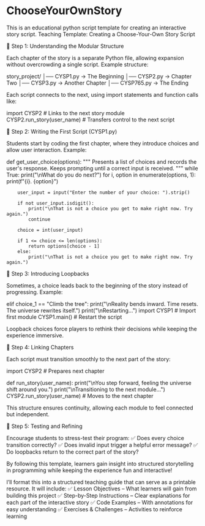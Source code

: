 # ChooseYourOwnStory
This is an educational python script template for creating an interactive story script.
Teaching Template: Creating a Choose-Your-Own Story Script

🔹 Step 1: Understanding the Modular Structure

Each chapter of the story is a separate Python file, allowing expansion without overcrowding a single script. Example structure:

story_project/
│── CYSP1.py  → The Beginning
│── CYSP2.py  → Chapter Two
│── CYSP3.py  → Another Chapter
│── CYSP765.py → The Ending

Each script connects to the next, using import statements and function calls like:

import CYSP2  # Links to the next story module
CYSP2.run_story(user_name)  # Transfers control to the next script

🔹 Step 2: Writing the First Script (CYSP1.py)

Students start by coding the first chapter, where they introduce choices and allow user interaction. Example:

def get_user_choice(options):
    """
    Presents a list of choices and records the user's response.
    Keeps prompting until a correct input is received.
    """
    while True:
        print("\nWhat do you do next?")
        for i, option in enumerate(options, 1):
            print(f"{i}. {option}")

        user_input = input("Enter the number of your choice: ").strip()

        if not user_input.isdigit():
            print("\nThat is not a choice you get to make right now. Try again.")
            continue  

        choice = int(user_input)

        if 1 <= choice <= len(options):
            return options[choice - 1]  
        else:
            print("\nThat is not a choice you get to make right now. Try again.")

🔹 Step 3: Introducing Loopbacks

Sometimes, a choice leads back to the beginning of the story instead of progressing. Example:

elif choice_1 == "Climb the tree":
    print("\nReality bends inward. Time resets. The universe rewrites itself.")
    print("\nRestarting...")
    import CYSP1  # Import first module
    CYSP1.main()  # Restart the script

Loopback choices force players to rethink their decisions while keeping the experience immersive.

🔹 Step 4: Linking Chapters

Each script must transition smoothly to the next part of the story:

import CYSP2  # Prepares next chapter

def run_story(user_name):
    print("\nYou step forward, feeling the universe shift around you.")
    print("\nTransitioning to the next module...")
    CYSP2.run_story(user_name)  # Moves to the next chapter

This structure ensures continuity, allowing each module to feel connected but independent.

🔹 Step 5: Testing and Refining

Encourage students to stress-test their program: ✅ Does every choice transition correctly? ✅ Does invalid input trigger a helpful error message? ✅ Do loopbacks return to the correct part of the story?

By following this template, learners gain insight into structured storytelling in programming while keeping the experience fun and interactive!

I’ll format this into a structured teaching guide that can serve as a printable resource. It will include: ✅ Lesson Objectives – What learners will gain from building this project ✅ Step-by-Step Instructions – Clear explanations for each part of the interactive story ✅ Code Examples – With annotations for easy understanding ✅ Exercises & Challenges – Activities to reinforce learning
